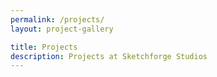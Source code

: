 ```yaml
---
permalink: /projects/
layout: project-gallery

title: Projects
description: Projects at Sketchforge Studios
---
```

